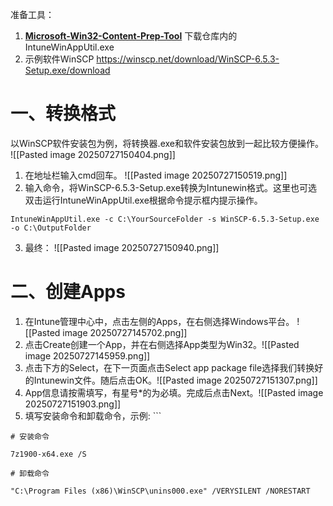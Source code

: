 
准备工具：
1. **[Microsoft-Win32-Content-Prep-Tool](https://github.com/microsoft/Microsoft-Win32-Content-Prep-Tool)** 下载仓库内的IntuneWinAppUtil.exe
2. 示例软件WinSCP https://winscp.net/download/WinSCP-6.5.3-Setup.exe/download

# 一、转换格式
以WinSCP软件安装包为例，将转换器.exe和软件安装包放到一起比较方便操作。
![[Pasted image 20250727150404.png]]
1. 在地址栏输入cmd回车。 ![[Pasted image 20250727150519.png]]
2. 输入命令，将WinSCP-6.5.3-Setup.exe转换为Intunewin格式。这里也可选双击运行IntuneWinAppUtil.exe根据命令提示框内提示操作。
```
IntuneWinAppUtil.exe -c C:\YourSourceFolder -s WinSCP-6.5.3-Setup.exe -o C:\OutputFolder
```
 3. 最终： ![[Pasted image 20250727150940.png]]

# 二、创建Apps
1. 在Intune管理中心中，点击左侧的Apps，在右侧选择Windows平台。 ![[Pasted image 20250727145702.png]]
2. 点击Create创建一个App，并在右侧选择App类型为Win32。![[Pasted image 20250727145959.png]]
3. 点击下方的Select，在下一页面点击Select app package file选择我们转换好的Intunewin文件。随后点击OK。![[Pasted image 20250727151307.png]]
4. App信息请按需填写，有星号\*的为必填。完成后点击Next。![[Pasted image 20250727151903.png]]
5. 填写安装命令和卸载命令，示例: ```
```
# 安装命令

7z1900-x64.exe /S

# 卸载命令

"C:\Program Files (x86)\WinSCP\unins000.exe" /VERYSILENT /NORESTART

```